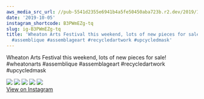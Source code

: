 ```yaml
---
aws_media_src_url: //pub-5541d2355e6941b4a5fe50450aba723b.r2.dev/2019/10/2019-10-05_14-28-58_UTC_5.jpg
date: '2019-10-05'
instagram_shortcode: B3PWmEZg-tq
slug: ig-B3PWmEZg-tq
title: 'Wheaton Arts Festival this weekend, lots of new pieces for sale! #wheatonarts
  #assemblique #assemblageart #recycledartwork #upcycledmask'
---
```


Wheaton Arts Festival this weekend, lots of new pieces for sale! #wheatonarts #assemblique #assemblageart #recycledartwork #upcycledmask 

![](//pub-5541d2355e6941b4a5fe50450aba723b.r2.dev/2019/10/2019-10-05_14-28-58_UTC_5.jpg) ![](//pub-5541d2355e6941b4a5fe50450aba723b.r2.dev/2019/10/2019-10-05_14-28-58_UTC_4.jpg) ![](//pub-5541d2355e6941b4a5fe50450aba723b.r2.dev/2019/10/2019-10-05_14-28-58_UTC_3.jpg) ![](//pub-5541d2355e6941b4a5fe50450aba723b.r2.dev/2019/10/2019-10-05_14-28-58_UTC_2.jpg) ![](//pub-5541d2355e6941b4a5fe50450aba723b.r2.dev/2019/10/2019-10-05_14-28-58_UTC_1.jpg)   
[View on Instagram](https://www.instagram.com/p/B3PWmEZg-tq/)
